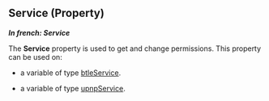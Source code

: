 
## Service (Property)

***In french: Service***
	



<a name="XUse"></a>
<a name="Use"></a>
<a name="description"></a>
The **Service** property is used to get and change permissions. This property can be used on:

- a variable of type [btleService](../WDLang3/1000022057.md).

- a variable of type [upnpService](../WDLang3/1000020908.md). 




